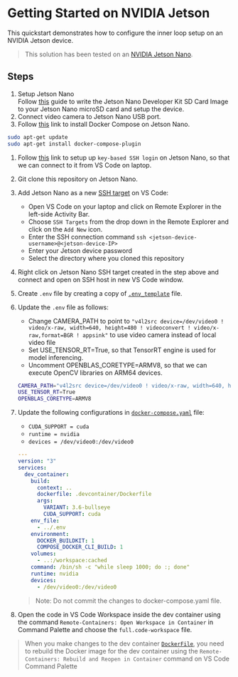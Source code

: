 # Getting Started on NVIDIA Jetson

This quickstart demonstrates how to configure the inner loop setup on an NVIDIA Jetson device.

> This solution has been tested on an [NVIDIA Jetson Nano](https://developer.nvidia.com/embedded/jetson-nano).

## Steps

1. Setup Jetson Nano  
Follow [this](https://developer.NVIDIA.com/embedded/learn/get-started-jetson-nano-devkit) guide to write the Jetson Nano Developer Kit SD Card Image to your Jetson Nano microSD card and setup the device.
1. Connect video camera to Jetson Nano USB port.
1. Follow [this](https://docs.docker.com/engine/install/ubuntu/) link to install Docker Compose on Jetson Nano.

```bash
sudo apt-get update
sudo apt-get install docker-compose-plugin
```

1. Follow [this](https://help.ubuntu.com/community/SSH/OpenSSH/Keys) link to setup up `key-based SSH login` on Jetson Nano, so that we can connect to it from VS Code on laptop.
1. Git clone this repository on Jetson Nano.
1. Add Jetson Nano as a new [SSH target](https://code.visualstudio.com/docs/remote/ssh#_remember-hosts-and-advanced-settings) on VS Code:

    - Open VS Code on your laptop and click on Remote Explorer in the left-side Activity Bar.
    - Choose `SSH Targets` from the drop down in the Remote Explorer and click on the `Add New` icon.
    - Enter the SSH connection command `ssh <jetson-device-username>@<jetson-device-IP>`
    - Enter your Jetson device password
    - Select the directory where you cloned this repository
1. Right click on Jetson Nano SSH target created in the step above and connect and open on SSH host in new VS Code window.
1. Create `.env` file by creating a copy of [`.env_template`](../../.env_template) file.
1. Update the `.env` file as follows:

    - Change CAMERA_PATH to point to `"v4l2src device=/dev/video0 ! video/x-raw, width=640, height=480 ! videoconvert ! video/x-raw,format=BGR ! appsink"` to use video camera instead of local video file
    - Set USE_TENSOR_RT=True, so that TensorRT engine is used for model inferencing.
    - Uncomment OPENBLAS_CORETYPE=ARMV8, so that we can execute OpenCV libraries on ARM64 devices.  

   ```sh
   CAMERA_PATH="v4l2src device=/dev/video0 ! video/x-raw, width=640, height=480 ! videoconvert ! video/x-raw,format=BGR ! appsink"
   USE_TENSOR_RT=True
   OPENBLAS_CORETYPE=ARMV8
   ```

1. Update the following configurations in [`docker-compose.yaml`](../../.devcontainer/docker-compose.yml) file:

    - `CUDA_SUPPORT = cuda`
    - `runtime = nvidia`
    - `devices = /dev/video0:/dev/video0`

    ```yaml
    ---
    version: "3"
    services:
      dev_container:
        build:
          context: ..
          dockerfile: .devcontainer/Dockerfile
          args:
            VARIANT: 3.6-bullseye
            CUDA_SUPPORT: cuda
        env_file:
          - ../.env
        environment:
          DOCKER_BUILDKIT: 1
          COMPOSE_DOCKER_CLI_BUILD: 1
        volumes:
          - ..:/workspace:cached
        command: /bin/sh -c "while sleep 1000; do :; done"
        runtime: nvidia
        devices:
          - /dev/video0:/dev/video0
    ```

    > Note: Do not commit the changes to docker-compose.yaml file.

1. Open the code in VS Code Workspace inside the dev container using the command  `Remote-Containers: Open Workspace in Container` in Command Palette and choose the `full.code-workspace` file.

  > When you make changes to the dev container [`DockerFile`](.devcontainer\Dockerfile), you need to rebuild the Docker image for the dev container using the `Remote-Containers: Rebuild and Reopen in Container` command on VS Code Command Palette
